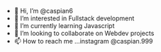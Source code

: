 - 👋 Hi, I’m @caspian6 
- 👀 I’m interested in Fullstack development
- 🌱 I’m currently learning Javascript
- 💞️ I’m looking to collaborate on Webdev projects
- 📫 How to reach me ...instagram @caspian.999

<!---
caspian6/caspian6 is a ✨ special ✨ repository because its `README.md` (this file) appears on your GitHub profile.
You can click the Preview link to take a look at your changes.
--->
